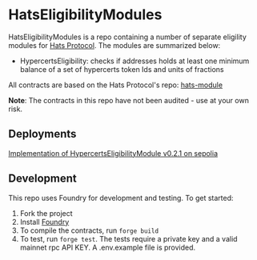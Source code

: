 # HatsEligibilityModules

HatsEligibilityModules is a repo containing a number of separate eligility modules for [Hats Protocol](https://github.com/hats-protocol/hats-protocol). The modules are summarized below:

- HypercertsEligibility: checks if addresses holds at least one minimum balance of a set of hypercerts token Ids and units of fractions

All contracts are based on the Hats Protocol's repo: [hats-module](https://github.com/Hats-Protocol/hats-module)

**Note**: The contracts in this repo have not been audited - use at your own risk.

## Deployments

[Implementation of HypercertsEligibilityModule v0.2.1 on sepolia](https://sepolia.etherscan.io/address/0x61ad280d6df95effd7fba439b547252f8e35b8c9)

## Development

This repo uses Foundry for development and testing. To get started:

1. Fork the project
2. Install [Foundry](https://book.getfoundry.sh/getting-started/installation)
3. To compile the contracts, run `forge build`
4. To test, run `forge test`. The tests require a private key and a valid mainnet rpc API KEY. A .env.example file is
   provided.
